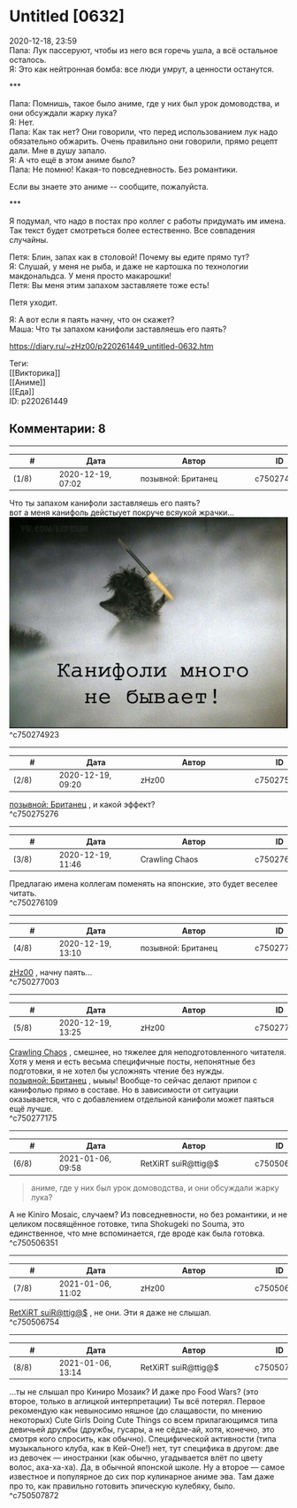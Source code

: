 Untitled [0632]
===============

  
2020-12-18, 23:59  
 Папа: Лук пассеруют, чтобы из него вся горечь ушла, а всё остальное осталось.   
 Я: Это как нейтронная бомба: все люди умрут, а ценности останутся.   
   
 \*\*\*   
   
 Папа: Помнишь, такое было аниме, где у них был урок домоводства, и они обсуждали жарку лука?   
 Я: Нет.   
 Папа: Как так нет? Они говорили, что перед использованием лук надо обязательно обжарить. Очень правильно они говорили, прямо рецепт дали. Мне в душу запало.   
 Я: А что ещё в этом аниме было?   
 Папа: Не помню! Какая-то повседневность. Без романтики.   
   
 Если вы знаете это аниме -- сообщите, пожалуйста.   
   
 \*\*\*   
   
 Я подумал, что надо в постах про коллег с работы придумать им имена. Так текст будет смотреться более естественно. Все совпадения случайны.   
   
 Петя: Блин, запах как в столовой! Почему вы едите прямо тут?   
 Я: Слушай, у меня не рыба, и даже не картошка по технологии макдональдса. У меня просто макарошки!   
 Петя: Вы меня этим запахом заставляете тоже есть!   
   
 Петя уходит.   
   
 Я: А вот если я паять начну, что он скажет?   
 Маша: Что ты запахом канифоли заставляешь его паять?   
  
<https://diary.ru/~zHz00/p220261449_untitled-0632.htm>  
  
Теги:  
[[Викторика]]  
[[Аниме]]  
[[Еда]]  
ID: p220261449  


Комментарии: 8
--------------

  


---



|         #         |              Дата              |                     Автор                     |           ID           |
| --- | --- | --- | --- |
| (1/8) | 2020-12-19, 07:02 | позывной: Британец | c750274923 |

  
  Что ты запахом канифоли заставляешь его паять?    
 вот а меня канифоль дейстыует покруче всяукой жрачки...   
  ![](pics/986324c8d5d70c81dfe77a655408be76.jpg)    
 ^c750274923

---



|         #         |              Дата              |                     Автор                     |           ID           |
| --- | --- | --- | --- |
| (2/8) | 2020-12-19, 09:20 | zHz00 | c750275276 |

  
  [позывной: Британец](http://keepcalmandmakesometea.diary.ru "на руинах сгоревшего...")  , и какой эффект?   
 ^c750275276

---



|         #         |              Дата              |                     Автор                     |           ID           |
| --- | --- | --- | --- |
| (3/8) | 2020-12-19, 11:46 | Crawling Chaos | c750276109 |

  
 Предлагаю имена коллегам поменять на японские, это будет веселее читать.   
 ^c750276109

---



|         #         |              Дата              |                     Автор                     |           ID           |
| --- | --- | --- | --- |
| (4/8) | 2020-12-19, 13:10 | позывной: Британец | c750277003 |

  
  [zHz00](https://zHz00.diary.ru "Untitled")  , начну паять...   
 ^c750277003

---



|         #         |              Дата              |                     Автор                     |           ID           |
| --- | --- | --- | --- |
| (5/8) | 2020-12-19, 13:25 | zHz00 | c750277175 |

  
  [Crawling Chaos](http://degozaru.diary.ru "Фундаментальная ошибка атрибуции")  , смешнее, но тяжелее для неподготовленного читателя. Хотя у меня и есть весьма специфичные посты, непонятные без подготовки, я не хотел бы усложнять чтение без нужды.   
  [позывной: Британец](http://keepcalmandmakesometea.diary.ru "на руинах сгоревшего...")  , ыыыы! Вообще-то сейчас делают припои с канифолью прямо в составе. Но в зависимости от ситуации оказывается, что с добавлением отдельной канифоли может паяться ещё лучше.   
 ^c750277175

---



|         #         |              Дата              |                     Автор                     |           ID           |
| --- | --- | --- | --- |
| (6/8) | 2021-01-06, 09:58 | RetXiRT suiR@ttig@$ | c750506351 |

  
  
>   аниме, где у них был урок домоводства, и они обсуждали жарку лука?  

 А не Kiniro Mosaic, случаем? Из повседневности, но без романтики, и не целиком посвящённое готовке, типа Shokugeki no Souma, это единственное, что мне вспоминается, где вроде как была готовка.    
 ^c750506351

---



|         #         |              Дата              |                     Автор                     |           ID           |
| --- | --- | --- | --- |
| (7/8) | 2021-01-06, 11:02 | zHz00 | c750506754 |

  
  [RetXiRT suiR@ttig@$](http://Hellspawn.diary.ru "Atomicautionuclear")  , не они. Эти я даже не слышал.   
 ^c750506754

---



|         #         |              Дата              |                     Автор                     |           ID           |
| --- | --- | --- | --- |
| (8/8) | 2021-01-06, 13:14 | RetXiRT suiR@ttig@$ | c750507872 |

  
  …ты не слышал про Киниро Мозаик? И даже про Food Wars? (это второе, только в аглицкой интерпретации) Ты всё потерял. Первое рекомендую как невыносимо няшное (до слащавости, по мнению некоторых) Cute Girls Doing Cute Things со всем прилагающимся типа девичьей дружбы (дружбы, гусары, а не сёдзе-ай, хотя, конечно, это смотря кого спросить, как обычно). Специфической активности (типа музыкального клуба, как в Кей-Оне!) нет, тут специфика в другом: две из девочек — иностранки (как обычно, угадывается влёт по цвету волос, аха-ха-ха). Да, в обычной японской школе. Ну а второе — самое известное и популярное до сих пор кулинарное аниме эва. Там даже про то, как правильно готовить эпическую кулебяку, было.    
 ^c750507872